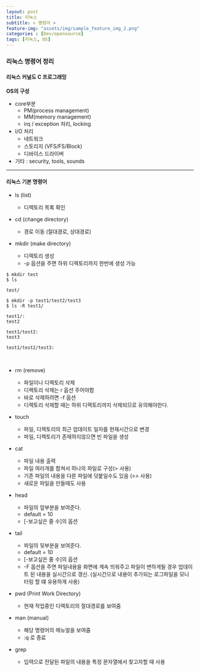 ```yaml
---
layout: post
title: 리눅스 
subtitle: < 명령어 >
feature-img: "assets/img/sample_feature_img_2.png"
categories : [Dev/opensource]
tags: [리눅스, OS]
---
```


### 리눅스 명령어 정리


#### 리눅스 커널도 C 프로그래밍


**OS의 구성**

- core부분 
	- PM(process management)
	- MM(memory management)
	- irq / exception 처리, locking
- I/O 처리
	- 네트워크
	- 스토리지 (VFS/FS/Block)
	- 디바이스 드라이버
- 기타 : security, tools, sounds

--------------------------------------------

#### 리눅스 기본 명령어 


- ls (list)
	- 디렉토리 목록 확인


- cd (change directory)
	- 경로 이동 (절대경로, 상대경로)



- mkdir (make directory)
	- 디렉토리 생성
	- -p 옵션을 주면 하위 디렉토리까지 한번에 생성 가능


```linux
$ mkdir test
$ ls
```

```
test/
```



```linux
$ mkdir -p test1/test2/test3
$ ls -R test1/
```

```
test1/:
test2

test1/test2:
test3

test1/test2/test3:
```
<br>


- rm (remove)
	- 파일이나 디렉토리 삭제
	- 디렉토리 삭제는 r 옵션 주어야함
	- 바로 삭제하려면 -f 옵션
	- 디렉토리 삭제할 때는 하위 디렉토리까지 삭제되므로 유의해야한다.

- touch
	- 파일, 디렉토리의 최근 업데이트 일자를 현재시간으로 변경
	- 파일, 디렉토리가 존재하지않으면 빈 파일을 생성

- cat
	- 파일 내용 출력
	- 파일 여러개를 합쳐서 하나의 파일로 구성(> 사용)
	- 기존 파일의 내용을 다른 파일에 덧붙일수도 있음 (>> 사용)
	- 새로운 파일을 만들때도 사용

- head 
	- 파일의 앞부분을 보여준다.
	- default = 10 
	- [-보고싶은 줄 수]의 옵션


- tail
	- 파일의 뒷부분을 보여준다.
	- default = 10 
	- [-보고싶은 줄 수]의 옵션
	- -F 옵션을 주면 파일내용을 화면에 계속 띄워주고 파일이 변하게될 경우 업데이트 된 내용을 실시간으로 갱신. (실시간으로 내용이 추가되는 로그파일을 모니터링 할 떄 유용하게 사용)


- pwd (Print Work Directory)
	- 현재 작업중인 디렉토리의 절대경로를 보여줌


- man (manual)
	- 해당 명령어의 메뉴얼을 보여줌
	- :q 로 종료


- grep 
	- 입력으로 전달된 파일의 내용을 특정 문자열에서 찾고자할 때 사용









